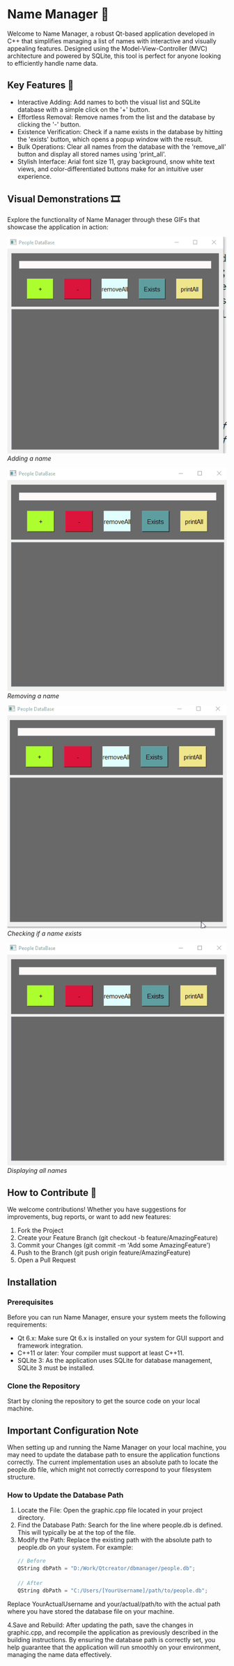 # Name Manager 📖

Welcome to Name Manager, a robust Qt-based application developed in C++ that simplifies managing a list of names with interactive and visually appealing features. Designed using the Model-View-Controller (MVC) architecture and powered by SQLite, this tool is perfect for anyone looking to efficiently handle name data.

## Key Features 🌟

- Interactive Adding: Add names to both the visual list and SQLite database with a simple click on the '+' button.
- Effortless Removal: Remove names from the list and the database by clicking the '-' button.
- Existence Verification: Check if a name exists in the database by hitting the 'exists' button, which opens a popup window with the result.
- Bulk Operations: Clear all names from the database with the 'remove_all' button and display all stored names using 'print_all'.
- Stylish Interface: Arial font size 11, gray background, snow white text views, and color-differentiated buttons make for an intuitive user experience.

## Visual Demonstrations 🎞

Explore the functionality of Name Manager through these GIFs that showcase the application in action:

![Add Name](gifs/add.gif)  
*Adding a name*

![Remove Name](gifs/remove.gif)  
*Removing a name*

![Check Existence](gifs/exist.gif)  
*Checking if a name exists*

![Print All Names](gifs/printall.gif)  
*Displaying all names*

## How to Contribute 🤝

We welcome contributions! Whether you have suggestions for improvements, bug reports, or want to add new features:

1. Fork the Project
2. Create your Feature Branch (git checkout -b feature/AmazingFeature)
3. Commit your Changes (git commit -m 'Add some AmazingFeature')
4. Push to the Branch (git push origin feature/AmazingFeature)
5. Open a Pull Request
## Installation

### Prerequisites

Before you can run Name Manager, ensure your system meets the following requirements:

- Qt 6.x: Make sure Qt 6.x is installed on your system for GUI support and framework integration.
- C++11 or later: Your compiler must support at least C++11.
- SQLite 3: As the application uses SQLite for database management, SQLite 3 must be installed.

### Clone the Repository

Start by cloning the repository to get the source code on your local machine.
## Important Configuration Note

When setting up and running the Name Manager on your local machine, you may need to update the database path to ensure the application functions correctly. The current implementation uses an absolute path to locate the people.db file, which might not correctly correspond to your filesystem structure.

### How to Update the Database Path

1. Locate the File: Open the graphic.cpp file located in your project directory.
2. Find the Database Path: Search for the line where people.db is defined. This will typically be at the top of the file.
3. Modify the Path: Replace the existing path with the absolute path to people.db on your system. For example:
   ```cpp
   // Before
   QString dbPath = "D:/Work/Qtcreator/dbmanager/people.db";

   // After
   QString dbPath = "C:/Users/[YourUsername]/path/to/people.db";
Replace YourActualUsername and your/actual/path/to with the actual path where you have stored the database file on your machine.

4.Save and Rebuild:
After updating the path, save the changes in graphic.cpp, and recompile the application as previously described in the building instructions.
By ensuring the database path is correctly set, you help guarantee that the application will run smoothly on your environment, managing the name data effectively.

